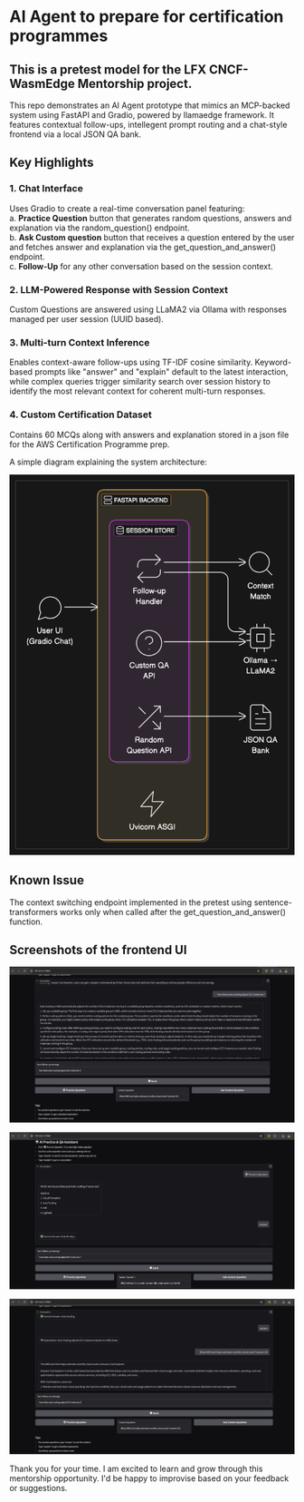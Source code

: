 # AI Agent to prepare for certification programmes  

## This is a pretest model for the LFX CNCF-WasmEdge Mentorship project. 

This repo demonstrates an AI Agent prototype that mimics an MCP-backed system using FastAPI and Gradio, powered by llamaedge framework. It features contextual follow-ups, intellegent prompt routing and a chat-style frontend via a local JSON QA bank.

## Key Highlights

### 1. Chat Interface  
Uses Gradio to create a real-time conversation panel featuring:  
a. **Practice Question** button that generates random questions, answers and explanation via the random_question() endpoint.  
b. **Ask Custom question** button that receives a question entered by the user and fetches answer and explanation via the get_question_and_answer() endpoint.  
c. **Follow-Up** for any other conversation based on the session context. 

### 2. LLM-Powered Response with Session Context  
Custom Questions are answered using LLaMA2 via Ollama with responses managed per user session (UUID based).

### 3. Multi-turn Context Inference  

Enables context-aware follow-ups using TF-IDF cosine similarity. Keyword-based prompts like "answer" and "explain" default to the latest interaction, while complex queries trigger similarity search over session history to identify the most relevant context for coherent multi-turn responses.

### 4. Custom Certification Dataset 

Contains 60 MCQs along with answers and explanation stored in a json file for the AWS Certification Programme prep.  


A simple diagram explaining the system architecture:  

![system architecture](images/image.png)


## Known Issue  
The context switching endpoint implemented in the pretest using sentence-transformers works only when called after the get_question_and_answer() function. 

## Screenshots of the frontend UI

![Practice question](images/image1.jpeg)  

![alt text](images/image2.jpeg)  

![alt text](images/image3.jpeg)

Thank you for your time. I am excited to learn and grow through this mentorship opportunity. I'd be happy to improvise based on your feedback or suggestions. 
